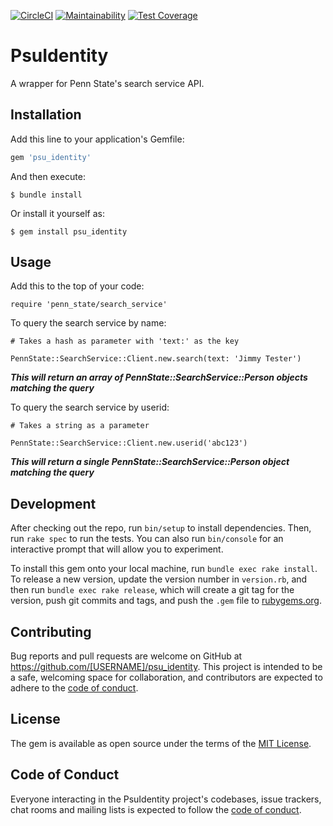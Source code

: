 [![CircleCI](https://circleci.com/gh/psu-libraries/psu_identity.svg?style=svg)](https://circleci.com/gh/psu-libraries/psu_identity)
[![Maintainability](https://api.codeclimate.com/v1/badges/4add85571dd35c111426/maintainability)](https://codeclimate.com/github/psu-libraries/psu_identity/maintainability)
[![Test Coverage](https://api.codeclimate.com/v1/badges/4add85571dd35c111426/test_coverage)](https://codeclimate.com/github/psu-libraries/psu_identity/test_coverage)

# PsuIdentity

A wrapper for Penn State's search service API.

## Installation

Add this line to your application's Gemfile:

```ruby
gem 'psu_identity'
```

And then execute:

    $ bundle install

Or install it yourself as:

    $ gem install psu_identity

## Usage

Add this to the top of your code:

    require 'penn_state/search_service'
    
To query the search service by name:

    # Takes a hash as parameter with 'text:' as the key
    
    PennState::SearchService::Client.new.search(text: 'Jimmy Tester')
    
***This will return an array of PennState::SearchService::Person objects matching the query***

To query the search service by userid:

    # Takes a string as a parameter
    
    PennState::SearchService::Client.new.userid('abc123')
    
***This will return a single PennState::SearchService::Person object matching the query***

## Development

After checking out the repo, run `bin/setup` to install dependencies. Then, run `rake spec` to run the tests. You can also run `bin/console` for an interactive prompt that will allow you to experiment.

To install this gem onto your local machine, run `bundle exec rake install`. To release a new version, update the version number in `version.rb`, and then run `bundle exec rake release`, which will create a git tag for the version, push git commits and tags, and push the `.gem` file to [rubygems.org](https://rubygems.org).

## Contributing

Bug reports and pull requests are welcome on GitHub at https://github.com/[USERNAME]/psu_identity. This project is intended to be a safe, welcoming space for collaboration, and contributors are expected to adhere to the [code of conduct](https://github.com/[USERNAME]/psu_identity/blob/master/CODE_OF_CONDUCT.md).


## License

The gem is available as open source under the terms of the [MIT License](https://opensource.org/licenses/MIT).

## Code of Conduct

Everyone interacting in the PsuIdentity project's codebases, issue trackers, chat rooms and mailing lists is expected to follow the [code of conduct](https://github.com/[USERNAME]/psu_identity/blob/master/CODE_OF_CONDUCT.md).
